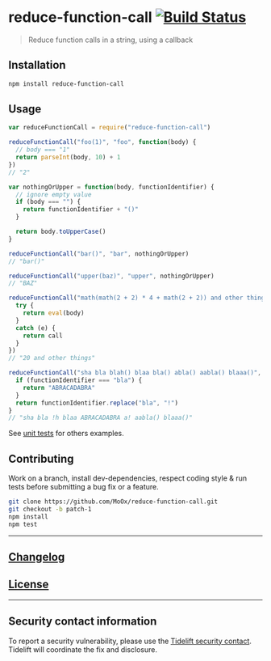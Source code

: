 # reduce-function-call [![Build Status](https://travis-ci.org/MoOx/reduce-function-call.png)](https://travis-ci.org/MoOx/reduce-function-call)

> Reduce function calls in a string, using a callback

## Installation

```bash
npm install reduce-function-call
```

## Usage

```js
var reduceFunctionCall = require("reduce-function-call")

reduceFunctionCall("foo(1)", "foo", function(body) {
  // body === "1"
  return parseInt(body, 10) + 1
})
// "2"

var nothingOrUpper = function(body, functionIdentifier) {
  // ignore empty value
  if (body === "") {
    return functionIdentifier + "()"
  }

  return body.toUpperCase()
}

reduceFunctionCall("bar()", "bar", nothingOrUpper)
// "bar()"

reduceFunctionCall("upper(baz)", "upper", nothingOrUpper)
// "BAZ"

reduceFunctionCall("math(math(2 + 2) * 4 + math(2 + 2)) and other things", "math", function(body, functionIdentifier, call) {
  try {
    return eval(body)
  }
  catch (e) {
    return call
  }
})
// "20 and other things"

reduceFunctionCall("sha bla blah() blaa bla() abla() aabla() blaaa()", /\b([a-z]?bla[a-z]?)\(/, function(body, functionIdentifier) {
  if (functionIdentifier === "bla") {
    return "ABRACADABRA"
  }
  return functionIdentifier.replace("bla", "!")
}
// "sha bla !h blaa ABRACADABRA a! aabla() blaaa()"
```

See [unit tests](test/index.js) for others examples.

## Contributing

Work on a branch, install dev-dependencies, respect coding style & run tests before submitting a bug fix or a feature.

```bash
git clone https://github.com/MoOx/reduce-function-call.git
git checkout -b patch-1
npm install
npm test
```

---

## [Changelog](CHANGELOG.md)

## [License](LICENSE)

---

## Security contact information

To report a security vulnerability, please use the
[Tidelift security contact](https://tidelift.com/security). Tidelift will
coordinate the fix and disclosure.

